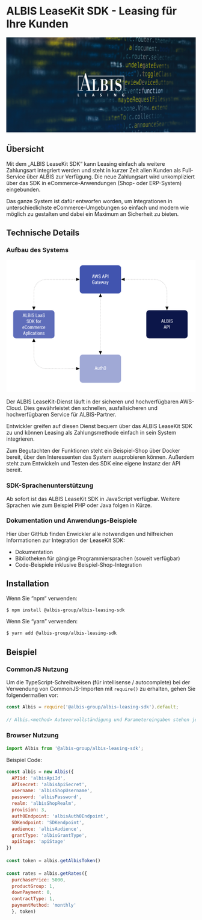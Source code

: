 # ALBIS LeaseKit SDK - Leasing für Ihre Kunden

![Albis SDK](./CezerinShop/cezerin2-store/src/shared/images/albis-logo.png)

## Übersicht
Mit dem „ALBIS LeaseKit SDK“ kann Leasing einfach als weitere Zahlungsart integriert werden und steht in kurzer Zeit allen Kunden als Full-Service über ALBIS zur Verfügung. Die neue Zahlungsart wird unkompliziert über das SDK in eCommerce-Anwendungen (Shop- oder ERP-System) eingebunden.

Das ganze System ist dafür entworfen worden, um Integrationen in unterschiedlichste eCommerce-Umgebungen so einfach und modern wie möglich zu gestalten und dabei ein Maximum an Sicherheit zu bieten.

## Technische Details

### Aufbau des Systems

![Albis SDK](./CezerinShop/cezerin2-store/src/shared/images/diagram-big.svg)

Der ALBIS LeaseKit-Dienst läuft in der sicheren und hochverfügbaren AWS-Cloud. Dies gewährleistet den schnellen, ausfallsicheren und hochverfügbaren Service für ALBIS-Partner.

Entwickler greifen auf diesen Dienst bequem über das ALBIS LeaseKit SDK zu und können Leasing als Zahlungsmethode einfach in sein System integrieren.

Zum Begutachten der Funktionen steht ein Beispiel-Shop über Docker bereit, über den Interessenten das System ausprobieren können. Außerdem steht zum Entwickeln und Testen des SDK eine eigene Instanz der API bereit.

### SDK-Sprachenunterstützung
Ab sofort ist das ALBIS LeaseKit SDK in JavaScript verfügbar. Weitere Sprachen wie zum Beispiel PHP oder Java folgen in Kürze.

### Dokumentation und Anwendungs-Beispiele
Hier über GitHub finden Enwickler alle notwendigen und hilfreichen Informationen zur Integration der LeaseKit SDK: 

- Dokumentation
- Bibliotheken für gängige Programmiersprachen (soweit verfügbar)
- Code-Beispiele inklusive Beispiel-Shop-Integration

## Installation

Wenn Sie “npm“ verwenden:

```bash
$ npm install @albis-group/albis-leasing-sdk
```

Wenn Sie “yarn” verwenden:

```bash
$ yarn add @albis-group/albis-leasing-sdk
```

## Beispiel

### CommonJS Nutzung

Um die TypeScript-Schreibweisen (für intellisense / autocomplete) bei der Verwendung von CommonJS-Importen mit `require()` zu erhalten, gehen Sie folgendermaßen vor:

```js
const Albis = require('@albis-group/albis-leasing-sdk').default;

// Albis.<method> Autovervollständigung und Parametereingaben stehen jetzt zur Verfügung
```

### Browser Nutzung

```js
import Albis from '@albis-group/albis-leasing-sdk';

```

Beispiel Code:
```js
const albis = new Albis({
  APIid: 'albisApiId',
  APIsecret: 'albisApiSecret',
  username: 'albisShopUsername',
  password: 'albisPassword',
  realm: 'albisShopRealm',
  provision: 3,
  auth0Endpoint: 'albisAuth0Endpoint',
  SDKendpoint: 'SDKendpoint',
  audience: 'albisAudience',
  grantType: 'albisGrantType',
  apiStage: 'apiStage'
})

const token = albis.getAlbisToken()

const rates = albis.getRates({
  purchasePrice: 5000,
  productGroup: 1,
  downPayment: 0,
  contractType: 1,
  paymentMethod: 'monthly'
  }, token)

